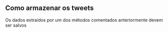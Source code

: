 ## Como armazenar os tweets
Os dados extraidos por um dos métodos comentados anteriormente devem ser salvos 